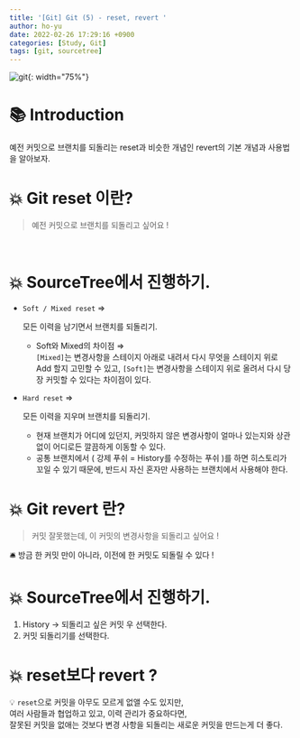 ```yaml
---
title: '[Git] Git (5) - reset, revert '
author: ho-yu
date: 2022-02-26 17:29:16 +0900
categories: [Study, Git]
tags: [git, sourcetree]
---
```


![git](https://user-images.githubusercontent.com/64628448/155834033-6e1dbb9a-3531-47c9-805f-6ed3ffa34702.png){: width="75%"}

# 📚 Introduction

예전 커밋으로 브랜치를 되돌리는 reset과 
비슷한 개념인 revert의 기본 개념과 사용법을 알아보자.

# 💥 Git reset 이란? 
> 예전 커밋으로 브랜치를 되돌리고 싶어요 !
<br>

# 💥 SourceTree에서 진행하기.
- `Soft / Mixed reset` ⇒
    
    모든 이력을 남기면서 브랜치를 되돌리기. 
    - Soft와 Mixed의 차이점 ⇒ <br>
        `[Mixed]`는  변경사항을 스테이지 아래로 내려서 다시 무엇을 스테이지 위로 Add 할지 고민할 수 있고, `[Soft]`는 변경사항을 스테이지 위로 올려서 다시 당장 커밋할 수 있다는 차이점이 있다.
        
- `Hard reset` ⇒
    
    모든 이력을 지우며 브랜치를 되돌리기.
    - 현재 브랜치가 어디에 있던지, 커밋하지 않은 변경사항이 얼마나 있는지와 상관없이 어디로든 깔끔하게 이동할 수 있다.
    - 공통 브랜치에서 ( 강제 푸쉬 = History를 수정하는 푸쉬 )를 하면 히스토리가 꼬일 수 있기 때문에, 반드시 자신 혼자만 사용하는 브랜치에서 사용해야 한다.


# 💥 Git revert 란? 
> 커밋 잘못했는데, 이 커밋의 변경사항을 되돌리고 싶어요 ! 

🛎 방금 한 커밋 만이 아니라, 이전에 한 커밋도 되돌릴 수 있다 !
<br>

# 💥 SourceTree에서 진행하기.
1. History → 되돌리고 싶은 커밋 우 선택한다.
2. 커밋 되돌리기를 선택한다.

# 💥 reset보다 revert ?
💡 `reset`으로 커밋을 아무도 모르게 없앨 수도 있지만, <br> 
여러 사람들과 협업하고 있고, 이력 관리가 중요하다면,<br> 
잘못된 커밋을 없애는 것보다 변경 사항을 되돌리는 새로운 커밋을 만드는게 더 좋다.